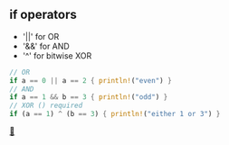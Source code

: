 ## if operators

* '||' for OR
* '&&' for AND
* '^' for bitwise XOR

```rust
// OR
if a == 0 || a == 2 { println!("even") }
// AND
if a == 1 && b == 3 { println!("odd") }
// XOR () required
if (a == 1) ^ (b == 3) { println!("either 1 or 3") }
```

[📒](https://doc.rust-lang.org/1.17.0/book/if.html)